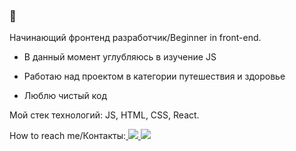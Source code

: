 ### 👋

Начинающий фронтенд разработчик/Beginner in front-end. 


 - В данный момент углубляюсь в изучение JS

 - Работаю над проектом в категории путешествия и здоровье

 - Люблю чистый код


Мой стек технологий: JS, HTML, CSS, React. 



How to reach me/Контакты:<a href="mailto:kse.terekhova@gmail.com">
<img src="https://img.shields.io/badge/Gmail-blue?logo=gmail&logoColor=black&style=social">
</a>      <a href="https://www.linkedin.com/in/ksenia-terekhova-bab675122/">
<img src="https://img.shields.io/badge/LinkedIn-blue?logo=linkedin&logoColor=black&style=social">
</a>
